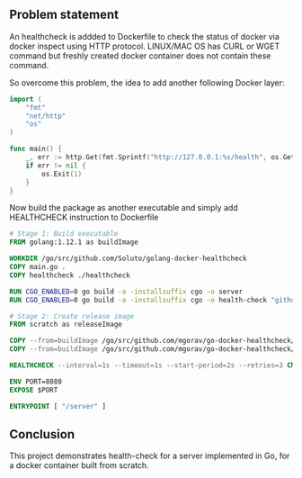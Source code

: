 ## Problem statement

An healthcheck is addded to Dockerfile to check the status of docker via docker inspect using HTTP protocol. LINUX/MAC OS has CURL or WGET command but freshly created docker container does not contain these command.

So overcome this problem, the idea to add another following Docker layer:

```go
import (
	"fmt"
	"net/http"
	"os"
)

func main() {
	_, err := http.Get(fmt.Sprintf("http://127.0.0.1:%s/health", os.Getenv("PORT")))
	if err != nil {
		os.Exit(1)
	}
}
```

Now build the package as another executable and simply add HEALTHCHECK instruction to Dockerfile

```dockerfile
# Stage 1: Build executable
FROM golang:1.12.1 as buildImage

WORKDIR /go/src/github.com/Soluto/golang-docker-healthcheck
COPY main.go .
COPY healthcheck ./healthcheck

RUN CGO_ENABLED=0 go build -a -installsuffix cgo -o server
RUN CGO_ENABLED=0 go build -a -installsuffix cgo -o health-check "github.com/mgorav/go-docker-healthcheck/healthcheck"

# Stage 2: Create release image
FROM scratch as releaseImage

COPY --from=buildImage /go/src/github.com/mgorav/go-docker-healthcheck/server ./server
COPY --from=buildImage /go/src/github.com/mgorav/go-docker-healthcheck/health-check ./healthcheck

HEALTHCHECK --interval=1s --timeout=1s --start-period=2s --retries=3 CMD [ "/healthcheck" ]

ENV PORT=8080
EXPOSE $PORT

ENTRYPOINT [ "/server" ]

```

## Conclusion

This project demonstrates health-check for a server implemented in Go, for a docker container built from scratch.
